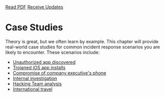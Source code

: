 <div class="cta-banner">
  <a class="cta-banner-pdf" href="https://info.nowsecure.com/IRforAndroidandiOS_PDFRequest.html">Read PDF<i class="fa fa-file-pdf-o"></i></a>
  <a class="cta-banner-update" href="https://info.nowsecure.com/IRforAndroidandiOS_Updates.html">Receive Updates<i class="fa fa-bell-o"></i></a>
</div>

# Case Studies

Theory is great, but we often learn by example. This chapter will provide real-world case studies for common incident response scenarios you are likely to encounter. These scenarios include:

* [Unauthorized app discovered](unauthorized-app-discovered.md)
* [Trojaned iOS app installs](trojaned-ios-app.md)
* [Compromise of company executive's phone](ceo-mobile-phone-compromised.md)
* [Internal investigation](internal-investigation.md)
* [Hacking Team analysis](hacking-team-analysis.md)
* [International travel](international-travel.md)
